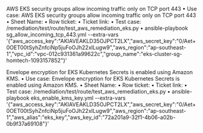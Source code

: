 AWS EKS security groups allow incoming traffic only on TCP port 443
•	Use case: AWS EKS security groups allow incoming traffic only on TCP port 443
•	Sheet Name:
•	Row ticket:
•	Ticket link:
•	Test case: /remediation/test/route/test_aws_remediation_eks.py
•	ansible-playbook sg_allow_incoming_tcp_443.yml --extra-vars '{"aws_access_key":"AKIAVEAKLD35OJPCT2LX","aws_secret_key":"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","aws_region":"ap-southeast-1","vpc_id":"vpc-012c931361a99622c","group_name":"eks-cluster-sg-homtech-1093157852"}'

Envelope encryption for EKS Kubernetes Secrets is enabled using Amazon KMS.
•	Use case: Envelope encryption for EKS Kubernetes Secrets is enabled using Amazon KMS.
•	Sheet Name:
•	Row ticket:
•	Ticket link:
•	Test case: /remediation/test/route/test_aws_remediation_eks.py
•	ansible-playbook eks_enable_kms_key.yml --extra-vars '{"aws_access_key":"AKIAVEAKLD35OJPCT2LX","aws_secret_key":"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","aws_region":"ap-southeast-1","aws_alias":"eks_key","aws_key_id":"72a201a9-32f1-4b06-a02b-0b9f37a69108"}'
